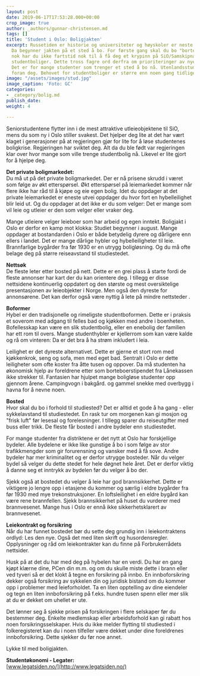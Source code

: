 ```yaml
---
layout: post
date: 2019-06-17T17:53:28.000+00:00
crop_image: true
author: _authors/gunnar-christensen.md
tags: []
title: 'Student i Oslo: Boligjakten'
excerpt: Russetiden er historie og universiteter og høyskoler er neste utfordring.
  Da begynner jakten på et sted å bo. For første gang skal du bo "borte". Brutalt
  nok har du ikke fartstid nok til å få deg et krypinn på SiO/Samskipnadens subsidierte
  studentboliger. Dette tross fagre ord derfra om prioriteringer av nye studenter.
  Det er for mange studenter som trenger et sted å bo nå. Utenlandsstudentene priorieteres
  foran deg. Behovet for studentboliger er større enn noen gang tidligere.
image: "/assets/images/stud.jpg"
image_caption: 'Foto: GC'
categories:
- _category/bolig.md
publish_date: 
weight: 4

---
```

Seniorstudentene flytter inn i de mest attraktive utleieobjektene til SiO, mens du som ny i Oslo stiller svakest. Det hjelper deg lite at det har vært klaget i generasjoner på at regjeringen gjør for lite for å løse studentenes boligkrise. Regjeringen har sviktet deg. Alt da du ble født var regjeringen klar over hvor mange som ville trenge studentbolig nå. Likevel er lite gjort for å hjelpe deg.

**Det private boligmarkedet:**  
Du må ut på det private boligmarkedet. Der er nå prisene skrudd i været som følge av økt etterspørsel. Økt etterspørsel på leiemarkedet kommer når flere ikke har råd til å kjøpe og eie egen bolig. Idet du oppdager at det private leiemarkedet er eneste utvei oppdager du hvor fort en hybelleilighet blir leid ut. Og du oppdager at det ikke er du som velger: Det er mange som vil leie og utleier er den som velger eller vraker deg.

Mange utleiere velger leieboer som har arbeid og egen inntekt. Boligjakt i Oslo er derfor en kamp mot klokka: Studiet begynner i august. Mange oppdager at bostandarden i Oslo er både betydelig dyrere og dårligere enn ellers i landet. Det er mange dårlige hybler og hybelleiligheter til leie. Brannfarlige bygårder fra før 1930 er en utrygg boligløsning. Og du må ofte belage deg på større reiseavstand til studiestedet.

**Nettsøk**  
De fleste leter etter bosted på nett. Dette er en grei plass å starte fordi de fleste annonser har kart der du kan orientere deg. I tillegg er disse nettsidene kontinuerlig oppdatert og den største og mest oversiktelige presentasjonen av leieobjekter i Norge. Men også den dyreste for annonsørene. Det kan derfor også være nyttig å lete på mindre nettsteder .

**Boformer**  
Hybel er den tradisjonelle og rimeligste studentboformen. Dette er i praksis et soverom med adgang til felles bad og kjøkken med andre i boenheten. Bofellesskap kan være en slik studentbolig, eller en enebolig der familien har ett rom til overs. Mange studenthybler er kjellerrom som kan være kalde og rå om vinteren: Da er det bra å ha strøm inkludert i leia.

Leilighet er det dyreste alternativet. Dette er gjerne et stort rom med kjøkkenkrok, seng og sofa, men med eget bad. Sentralt i Oslo er dette leiligheter som ofte koster fra åtte tusen og oppover. Da må studenten ha økonomisk hjelp av foreldrene etter som borteboerstipendet fra Lånekassen ikke strekker til. Fantasien har hjulpet mange boligløse studenter opp gjennom årene. Campingvogn i bakgård. og gammel snekke med overbygg i havna for å nevne noen.

**Bosted**  
Hvor skal du bo i forhold til studiested? Det er alltid et gode å ha gang - eller sykkelavstand til studiestedet. En rask tur om morgenen kan gi mosjon og "frisk luft" før lesesal og forelesninger. I tillegg sparer du reiseutgifter med buss eller trikk. De fleste får bosted i andre bydeler enn studiestedet.

For mange studenter fra distriktene er det nytt at Oslo har forskjellige bydeler. Alle bydelene er ikke like gunstige å bo i som følge av stor trafikkmengder som gir forurensning og vansker med å få sove. Andre bydeler har mer kriminalitet og er derfor utrygge bosteder. Når du velger bydel så velger du dette stedet for hele døgnet hele året. Det er derfor viktig å danne seg et inntrykk av bydelen før du velger å bo der.

Sjekk også at bostedet du velger å leie har god brannsikkerhet. Dette er viktigere jo lengre opp i etasjene du kommer og særlig i eldre bygårder fra før 1930 med mye trekonstruksjoner. En loftsleilighet i en eldre bygård kan være rene brannfellen. Sjekk brannsikkerhet på huset du vurderer med brannvesenet. Mange hus i Oslo er ennå ikke sikkerhetsklarert av brannvesenet.

**Leiekontrakt og forsikring**  
Når du har funnet bostedet bør du sette deg grundig inn i leiekontraktens ordlyd: Les den nye. Også det med liten skrift og husordensregler. Opplysninger og råd om leiekontrakter kan du finne på Forbrukerrådets nettsider.

Husk på at det du har med deg på hybelen har en verdi. Du har en gang kjøpt klærne dine, PCen din m.m. og om du skulle miste dette i brann eller ved tyveri så er det klokt å tegne en forsikring på innbo. En innboforsikring dekker også forsikring av sykkelen din og juridisk bistand om du kommer opp i problemer med leieforholdet. Ta en liten opptelling av dine eiendeler og tegn en liten innboforsikring på f.eks. hundre tusen spenn eller mer slik at du er dekket om uhellet er ute.

Det lønner seg å sjekke prisen på forsikringen i flere selskaper før du bestemmer deg. Enkelte medlemskap eller arbeidsforhold kan gi rabatt hos noen forsikringsselskaper. Hvis du ikke melder flytting til studiested i folkeregisteret kan du i noen tilfeller være dekket under dine foreldrenes innboforsikring. Dette sjekker du før noe annet.

Lykke til med boligjakten.

**Studentøkonomi - Legater:**  
[www.legatsiden.no/](http://www.legatsiden.no/)